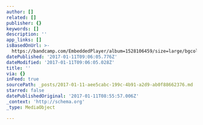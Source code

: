 ```yaml
---
author: []
related: []
publisher: {}
keywords: []
description: ''
app_links: []
isBasedOnUrl: >-
  https://bandcamp.com/EmbeddedPlayer/album=1528106459/size=large/bgcol=ffffff/linkcol=0687f5/artwork=none/transparent=true/
datePublished: '2017-01-11T09:06:05.776Z'
dateModified: '2017-01-11T09:06:05.028Z'
title: ''
via: {}
inFeed: true
sourcePath: _posts/2017-01-11-aee5cabc-199c-4b91-a2d9-ab0f88662376.md
starred: false
datePublishedOriginal: '2017-01-11T08:55:57.006Z'
_context: 'http://schema.org'
_type: MediaObject

---
```

<article style=""></article>